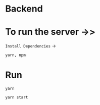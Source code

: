 
# Backend
# To run the server ->>
`Install Dependencies` -> 

`yarn, npm`
# Run 
`yarn`

`yarn start`
